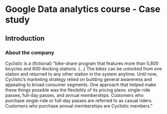# Google Data analytics course - Case study

## Introduction

### About the company
Cyclistic is a (fictional) "bike-share program that features more than 5,800 bicycles and 600 docking stations. (...) The bikes can be unlocked from one station and returned to any other station in the system anytime. Until now, Cyclistic’s marketing strategy relied on building general awareness and appealing to broad consumer segments. One approach that helped make these things possible was the flexibility of its pricing plans: single-ride passes, full-day passes, and annual memberships. Customers who purchase single-ride or full-day passes are referred to as casual riders. Customers who purchase annual memberships are Cyclistic members."
